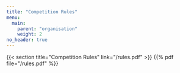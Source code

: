 ```yaml
---
title: "Competition Rules"
menu:
  main:
    parent: "organisation"
    weight: 2
no_header: true
---
```


{{< section title="Competition Rules" link="/rules.pdf" >}}
{{% pdf file="/rules.pdf" %}}
